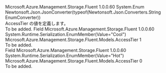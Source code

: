 <Type Name="AccessTier" FullName="Microsoft.Azure.Management.Storage.Fluent.Models.AccessTier">
  <TypeSignature Language="C#" Value="public enum AccessTier" />
  <TypeSignature Language="ILAsm" Value=".class public auto ansi sealed AccessTier extends System.Enum" />
  <TypeSignature Language="DocId" Value="T:Microsoft.Azure.Management.Storage.Fluent.Models.AccessTier" />
  <TypeSignature Language="VB.NET" Value="Public Enum AccessTier" />
  <TypeSignature Language="F#" Value="type AccessTier = " />
  <AssemblyInfo>
    <AssemblyName>Microsoft.Azure.Management.Storage.Fluent</AssemblyName>
    <AssemblyVersion>1.0.0.60</AssemblyVersion>
  </AssemblyInfo>
  <Base>
    <BaseTypeName>System.Enum</BaseTypeName>
  </Base>
  <Attributes>
    <Attribute>
      <AttributeName>Newtonsoft.Json.JsonConverter(typeof(Newtonsoft.Json.Converters.StringEnumConverter))</AttributeName>
    </Attribute>
  </Attributes>
  <Docs>
    <summary>
            AccessTier の値を定義します。
            </summary>
    <remarks>To be added.</remarks>
  </Docs>
  <Members>
    <Member MemberName="Cool">
      <MemberSignature Language="C#" Value="Cool" />
      <MemberSignature Language="ILAsm" Value=".field public static literal valuetype Microsoft.Azure.Management.Storage.Fluent.Models.AccessTier Cool = int32(1)" />
      <MemberSignature Language="DocId" Value="F:Microsoft.Azure.Management.Storage.Fluent.Models.AccessTier.Cool" />
      <MemberSignature Language="VB.NET" Value="Cool" />
      <MemberSignature Language="F#" Value="Cool = 1" Usage="Microsoft.Azure.Management.Storage.Fluent.Models.AccessTier.Cool" />
      <MemberType>Field</MemberType>
      <AssemblyInfo>
        <AssemblyName>Microsoft.Azure.Management.Storage.Fluent</AssemblyName>
        <AssemblyVersion>1.0.0.60</AssemblyVersion>
      </AssemblyInfo>
      <Attributes>
        <Attribute>
          <AttributeName>System.Runtime.Serialization.EnumMember(Value="Cool")</AttributeName>
        </Attribute>
      </Attributes>
      <ReturnValue>
        <ReturnType>Microsoft.Azure.Management.Storage.Fluent.Models.AccessTier</ReturnType>
      </ReturnValue>
      <MemberValue>1</MemberValue>
      <Docs>
        <summary>To be added.</summary>
      </Docs>
    </Member>
    <Member MemberName="Hot">
      <MemberSignature Language="C#" Value="Hot" />
      <MemberSignature Language="ILAsm" Value=".field public static literal valuetype Microsoft.Azure.Management.Storage.Fluent.Models.AccessTier Hot = int32(0)" />
      <MemberSignature Language="DocId" Value="F:Microsoft.Azure.Management.Storage.Fluent.Models.AccessTier.Hot" />
      <MemberSignature Language="VB.NET" Value="Hot" />
      <MemberSignature Language="F#" Value="Hot = 0" Usage="Microsoft.Azure.Management.Storage.Fluent.Models.AccessTier.Hot" />
      <MemberType>Field</MemberType>
      <AssemblyInfo>
        <AssemblyName>Microsoft.Azure.Management.Storage.Fluent</AssemblyName>
        <AssemblyVersion>1.0.0.60</AssemblyVersion>
      </AssemblyInfo>
      <Attributes>
        <Attribute>
          <AttributeName>System.Runtime.Serialization.EnumMember(Value="Hot")</AttributeName>
        </Attribute>
      </Attributes>
      <ReturnValue>
        <ReturnType>Microsoft.Azure.Management.Storage.Fluent.Models.AccessTier</ReturnType>
      </ReturnValue>
      <MemberValue>0</MemberValue>
      <Docs>
        <summary>To be added.</summary>
      </Docs>
    </Member>
  </Members>
</Type>